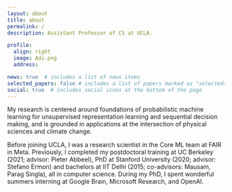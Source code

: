 ```yaml
---
layout: about
title: about
permalink: /
description: Assistant Professor of CS at UCLA. 

profile:
  align: right
  image: Adi.png
  address: 

news: true  # includes a list of news items
selected_papers: false # includes a list of papers marked as "selected={true}"
social: true  # includes social icons at the bottom of the page
---
```


My research is centered around foundations of probabilistic machine learning for unsupervised representation learning and sequential decision making, and is grounded in applications at the intersection of physical sciences and climate change.

Before joining UCLA, I was a research scientist in the Core ML team at FAIR in Meta. Previously, I completed my postdoctoral training at UC Berkeley (2021; advisor: Pieter Abbeel), PhD at Stanford University (2020; advisor: Stefano Ermon) and bachelors at IIT Delhi (2015; co-advisors: Mausam, Parag Singla), all in computer science. During my PhD, I spent wonderful summers interning at Google Brain, Microsoft Research, and OpenAI. 
